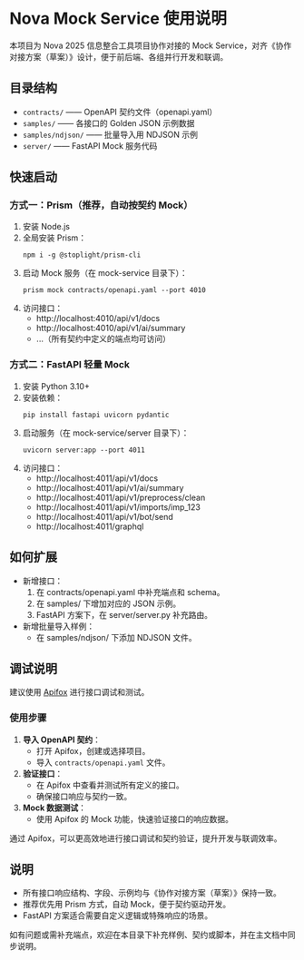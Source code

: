 # Nova Mock Service 使用说明

本项目为 Nova 2025 信息整合工具项目协作对接的 Mock Service，对齐《协作对接方案（草案）》设计，便于前后端、各组并行开发和联调。

## 目录结构
- `contracts/`         —— OpenAPI 契约文件（openapi.yaml）
- `samples/`           —— 各接口的 Golden JSON 示例数据
- `samples/ndjson/`    —— 批量导入用 NDJSON 示例
- `server/`            —— FastAPI Mock 服务代码

## 快速启动

### 方式一：Prism（推荐，自动按契约 Mock）
1. 安装 Node.js
2. 全局安装 Prism：
   ```pwsh
   npm i -g @stoplight/prism-cli
   ```
3. 启动 Mock 服务（在 mock-service 目录下）：
   ```pwsh
   prism mock contracts/openapi.yaml --port 4010
   ```
4. 访问接口：
   - http://localhost:4010/api/v1/docs
   - http://localhost:4010/api/v1/ai/summary
   - ...（所有契约中定义的端点均可访问）

### 方式二：FastAPI 轻量 Mock
1. 安装 Python 3.10+
2. 安装依赖：
   ```pwsh
   pip install fastapi uvicorn pydantic
   ```
3. 启动服务（在 mock-service/server 目录下）：
   ```pwsh
   uvicorn server:app --port 4011
   ```
4. 访问接口：
   - http://localhost:4011/api/v1/docs
   - http://localhost:4011/api/v1/ai/summary
   - http://localhost:4011/api/v1/preprocess/clean
   - http://localhost:4011/api/v1/imports/imp_123
   - http://localhost:4011/api/v1/bot/send
   - http://localhost:4011/graphql

## 如何扩展
- 新增接口：
  1. 在 contracts/openapi.yaml 中补充端点和 schema。
  2. 在 samples/ 下增加对应的 JSON 示例。
  3. FastAPI 方案下，在 server/server.py 补充路由。
- 新增批量导入样例：
  - 在 samples/ndjson/ 下添加 NDJSON 文件。

## 调试说明

建议使用 [Apifox](https://apifox.com/) 进行接口调试和测试。

### 使用步骤
1. **导入 OpenAPI 契约**：
   - 打开 Apifox，创建或选择项目。
   - 导入 `contracts/openapi.yaml` 文件。
2. **验证接口**：
   - 在 Apifox 中查看并测试所有定义的接口。
   - 确保接口响应与契约一致。
3. **Mock 数据测试**：
   - 使用 Apifox 的 Mock 功能，快速验证接口的响应数据。

通过 Apifox，可以更高效地进行接口调试和契约验证，提升开发与联调效率。

## 说明
- 所有接口响应结构、字段、示例均与《协作对接方案（草案）》保持一致。
- 推荐优先用 Prism 方式，自动 Mock，便于契约驱动开发。
- FastAPI 方案适合需要自定义逻辑或特殊响应的场景。

如有问题或需补充端点，欢迎在本目录下补充样例、契约或脚本，并在主文档中同步说明。
